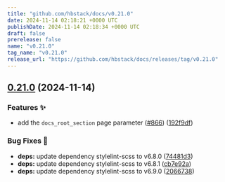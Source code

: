 ```yaml
---
title: "github.com/hbstack/docs/v0.21.0"
date: 2024-11-14 02:18:21 +0000 UTC
publishDate: 2024-11-14 02:18:34 +0000 UTC
draft: false
prerelease: false
name: "v0.21.0"
tag_name: "v0.21.0"
release_url: "https://github.com/hbstack/docs/releases/tag/v0.21.0"
---
```


## [0.21.0](https://github.com/hbstack/docs/compare/v0.20.1...v0.21.0) (2024-11-14)


### Features ✨

* add the `docs_root_section` page parameter ([#866](https://github.com/hbstack/docs/issues/866)) ([192f9df](https://github.com/hbstack/docs/commit/192f9dfdca0eb666354361b38a99ce634345820b))


### Bug Fixes 🐞

* **deps:** update dependency stylelint-scss to v6.8.0 ([74481d3](https://github.com/hbstack/docs/commit/74481d30719f4e424907a681ccc69b7f01771b24))
* **deps:** update dependency stylelint-scss to v6.8.1 ([cb7e92a](https://github.com/hbstack/docs/commit/cb7e92aa4f7aa1d50e47d7c2c8a05040ade92e16))
* **deps:** update dependency stylelint-scss to v6.9.0 ([2066738](https://github.com/hbstack/docs/commit/20667386d719e055540dbd328d49f58ff75578e7))
